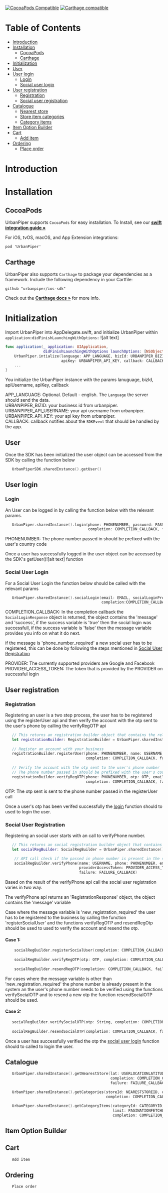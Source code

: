 
[![CocoaPods Compatible](http://img.shields.io/cocoapods/v/urbanpiper-swift.svg)](https://urbanpiper.com)
[![Carthage compatible](https://img.shields.io/badge/Carthage-compatible-4BC51D.svg)](https://github.com/Carthage/Carthage)

# Table of Contents

<!-- MarkdownTOC -->

- [Introduction](#introduction)    
- [Installation](#installation)
    - [CocoaPods](#cocoapods)
    - [Carthage](#carthage)
- [Initialization](#initialization)
- [User](#user)
- [User login](#user-login)
    - [Login](#login)
    - [Social user login](#social-login)
- [User registration](#user-registration)
    - [Registration](#registration)
    - [Social user registration](#social-registration)
- [Catalogue](#catalogue)
    - [Nearest store](#nearest-store)
    - [Store item categories](#store-item-catalogue)
    - [Category items](#category-items)
- [Item Option Builder](#item-option-builder)
- [Cart](#cart)
    - [Add item](#add-item)
- [Ordering](#ordering)
    - [Place order](#place-order)

<!-- /MarkdownTOC -->

<a name="introduction"></a>
# Introduction

<a name="installation"></a>
# Installation

<a name="cocoapods"></a>
## CocoaPods

UrbanPiper supports `CocoaPods` for easy installation.
To Install, see our **[swift integration guide »](https://UrbanPiper.com/help/reference/swift)**

For iOS, tvOS, macOS, and App Extension integrations:

`pod 'UrbanPiper'`

<a name="carthage"></a>
## Carthage

UrbanPiper also supports `Carthage` to package your dependencies as a framework. Include the following dependency in your Cartfile:

`github "urbanpiper/ios-sdk"`

Check out the **[Carthage docs »](https://github.com/Carthage/Carthage#if-youre-building-for-ios-tvos-or-watchos)** for more info. 

<a name="initialization"></a>
# Initialization

Import UrbanPiper into AppDelegate.swift, and initialize UrbanPiper within `application:didFinishLaunchingWithOptions:`
![alt text]

```swift
func application(_ application: UIApplication,
                 didFinishLaunchingWithOptions launchOptions: [NSObject: AnyObject]?) -> Bool {
    UrbanPiper.intialize(language: APP_LANGUAGE, bizId: URBANPIPER_BIZID, apiUsername: URBANPIPER_API_USERNAME, 
                         apiKey: URBANPIPER_API_KEY, callback: CALLBACK)
    ...
}
```

You initialize the UrbanPiper instance with the params lanuguage, bizId, apiUsername, apiKey, callback

APP_LANGUAGE: Optional. Default - english. The `Language` the server should send the data.<br />
URBANPIPER_BIZID: your business id from urbanpiper.<br />
URBANPIPER_API_USERNAME: your api username from urbanpiper.<br />
URBANPIPER_API_KEY: your api key from urbanpiper.<br />
CALLBACK: callback notifies about the `SDKEvent` that should be handled by the app.<br />

<a name="user"></a>
## User

Once the SDK has been initialized the user object can be accessed from the SDK by calling the function below

```swift
   UrbanPiperSDK.sharedInstance().getUser()
```

<a name="user-login"></a>
## User login

<a name="login"></a>
### Login
    
An User can be logged in by calling the function below with the relevant params.

```swift
   UrbanPiper.sharedInstance().login(phone: PHONENUMBER, password: PASSWORD, 
                                     completion: COMPLETION_CALLBACK, failure: FAILURE_CALLBACK)
```

PHONENUMBER: The phone number passed in should be prefixed with the user's country code

Once a user has successfully logged in the user object can be accessed by the SDK's getUser()![alt text] function

<a name="social-login"></a>
### Social User Login
    
For a Social User Login the function below should be called with the relevant params

```swift
   UrbanPiper.sharedInstance().socialLogin(email: EMAIL, socialLoginProvider: PROVIDER, accessToken: PROVIDER_ACCESS_TOKEN,         
                                           completion:COMPLETION_CALLBACK, failure: FAILURE_CALLBACK)
```

COMPLETION_CALLBACK: In the completion callback the `SocialLoginResponse` object is returned, the object contains the 'message' and 'success', if the success variable is 'true' then the social login was successfull, if the success variable is 'false' then the message variable provides you info on what it do next.

 if the message is 'phone_number_required' a new social user has to be registered, this can be done by following the steps mentioned in [Social User Registration](#social-registration)


PROVIDER: The currently supported providers are Google and Facebook<br />
PROVIDER_ACCESS_TOKEN: The token that is provided by the PROVIDER on successful login

<a name="user-registration"></a>
## User registration

<a name="registration"></a>
### Registration
    
Registering an user is a two step process, the user has to be registered using the registerUser api and then verify the account with the otp sent to the user's phone by calling the verifyRegOTP api

```swift
   // This returns an registration builder object that contains the relevant api call to register an user
   let registrationBuilder: RegistrationBuilder = UrbanPiper.sharedInstance().startRegistration()
   
   // Register an account with your business
   registrationBuilder.registerUser(phone: PHONENUMBER, name: USERNAME, email: EMAIL, password: PASSWORD, 
                                    completion: COMPLETION_CALLBACK, failure: FAILURE_CALLBACK)
   
   // Verify the account with the otp sent to the user's phone number
   // The phone number passed in should be prefixed with the user's country code
   registrationBuilder.verifyRegOTP(phone: PHONENUMBER, otp: OTP, email: EMAIL, password: PASSWORD, 
                                    completion: COMPLETION_CALLBACK, failure: FAILURE_CALLBACK)
```

OTP: The otp sent is sent to the phone number passed in the registerUser call

Once a user's otp has been verifed successfully the [login](#login) function should to used to login the user.

<a name="social-registration"></a>
### Social User Registration

Registering an social user starts with an call to verifyPhone number.

```swift
   // This returns an social registration builder object that contains the relevant api call to register an social login user
   let socialRegBuilder: SocialRegBuilder = UrbanPiper.sharedInstance().startSocialRegistration()

    // API call check if the passed in phone number is present in the system
    socialRegBuilder.verifyPhone(name: USERNAME, phone: PHONENUMBER, email: EMAIL, gender: GENDER, provider: PROVIDER,        
                                 providerAccessToken: PROVIDER_ACCESS_TOKEN, completion: COMPLETION_CALLBACK, 
                                 failure: FAILURE_CALLBACK)
```

Based on the result of the verifyPhone api call the social user registration varies in two way.

The verifyPhone api returns an 'RegistrationResponse' object, the object contains the 'message' variable

Case where the message variable is 'new_registration_required' the user has to be registered to the business by calling the function 'registerSocialUser' and the functions verifyRegOTP and resendRegOtp should be used to used to verify the account and resend the otp.

#### Case 1:
    
```swift
    socialRegBuilder.registerSocialUser(completion: COMPLETION_CALLBACK, failure: FAILURE_CALLBACK)
    
    socialRegBuilder.verifyRegOTP(otp: OTP, completion: COMPLETION_CALLBACK, failure: FAILURE_CALLBACK)
    
    socialRegBuilder.resendRegOTP(completion: COMPLETION_CALLBACK, failure: @escaping APIFailure)
```

For cases where the message variable is other than 'new_registration_required' the phone number is already present in the system an the user's phone number needs to be verified using the functions verifySocialOTP and to resend a new otp the function resendSocialOTP should be used.

#### Case 2:

```swift
   socialRegBuilder.verifySocialOTP(otp: String, completion: COMPLETION_CALLBACK, failure: FAILURE_CALLBACK)
    
   socialRegBuilder.resendSocialOTP(completion: COMPLETION_CALLBACK, failure: FAILURE_CALLBACK)
```

Once a user has successfully verified the otp the [social user login](#social-login) function should to called to login the user.

<a name="catalogue"></a>
## Catalogue

```swift
   UrbanPiper.sharedInstance().getNearestStore(lat: USERLOCATIONLATITUDE, lng: USERLOCATIONLONGITUDE,
                                               completion: COMPLETION_CALLBACK,
                                               failure: FAILURE_CALLBACK)
```

```swift
   UrbanPiper.sharedInstance().getCategories(storeId: NEARESTSTOREID, offset: PAGINATIONOFFSET, limit: PAGINATIONFETCHLIMIT,
                                             completion: COMPLETION_CALLBACK, failure: FAILURE_CALLBACK)

   UrbanPiper.sharedInstance().getCategoryItems(categoryId: CATEGORYID, storeId: NEARESTSTOREID, offset: PAGINATIONOFFSET, 
                                                limit: PAGINATIONFETCHLIMIT, sortKey: SORTKEY, filterOptions: FILTEROPTIONS,
                                                completion: COMPLETION_CALLBACK, failure: FAILURE_CALLBACK)
```

<a name="item-option-builder"></a>
## Item Option Builder

<a name="cart"></a>
## Cart
```swift
   Add item
```

<a name="Ordering"></a>
## Ordering
```swift
   Place order
```
